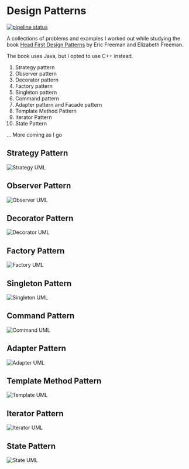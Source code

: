 # Design Patterns

[![pipeline status](https://gitlab.com/ales.genova/design-patterns/badges/master/pipeline.svg)](https://gitlab.com/ales.genova/design-patterns/commits/master)

A collections of problems and examples I worked out while studying the book [Head First Design Patterns](http://shop.oreilly.com/product/9780596007126) by Eric Freeman and Elizabeth Freeman.

The book uses Java, but I opted to use C++ instead.

1. Strategy pattern
2. Observer pattern
3. Decorator pattern
4. Factory pattern
5. Singleton pattern
6. Command pattern
7. Adapter pattern and Facade pattern
8. Template Method Pattern
9. Iterator Pattern
10. State Pattern

... More coming as I go


## Strategy Pattern
![Strategy UML](01_strategy_pattern/uml.svg)

## Observer Pattern
![Observer UML](02_observer_pattern/uml.svg)

## Decorator Pattern
![Decorator UML](03_decorator_pattern/uml.svg)

## Factory Pattern
![Factory UML](04_factory_pattern/uml.svg)

## Singleton Pattern
![Singleton UML](05_singleton_pattern/uml.svg)

## Command Pattern
![Command UML](06_command_pattern/uml.svg)

## Adapter Pattern
![Adapter UML](07_adapter_pattern/uml.svg)

## Template Method Pattern
![Template UML](08_template-method_pattern/uml.svg)

## Iterator Pattern
![Iterator UML](09_iterator_pattern/uml.svg)

## State Pattern
![State UML](10_state_pattern/uml.svg)
